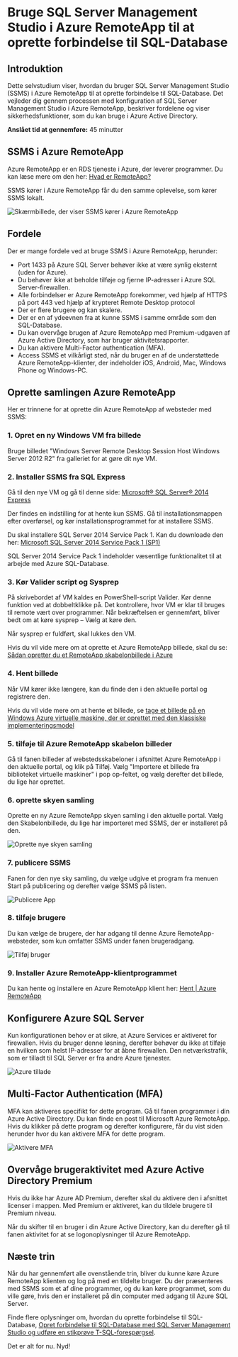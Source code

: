 <properties
    pageTitle="Oprette forbindelse til SQL-Database ved hjælp af SQL Server Management Studio i Azure RemoteApp | Microsoft Azure"
    description="Brug dette selvstudium til at se, hvordan du bruger SQL Server Management Studio i Azure RemoteApp for sikkerhed og ydeevne, når du opretter forbindelse til SQL-Database"
    services="sql-database"
    documentationCenter=""
    authors="adhurwit"
    manager="jhubbard"/>

<tags
    ms.service="sql-database"
    ms.workload="data"
    ms.tgt_pltfrm="na"
    ms.devlang="na"
    ms.topic="article"
    ms.date="07/05/2016"
    ms.author="adhurwit"/>

# <a name="use-sql-server-management-studio-in-azure-remoteapp-to-connect-to-sql-database"></a>Bruge SQL Server Management Studio i Azure RemoteApp til at oprette forbindelse til SQL-Database

## <a name="introduction"></a>Introduktion  
Dette selvstudium viser, hvordan du bruger SQL Server Management Studio (SSMS) i Azure RemoteApp til at oprette forbindelse til SQL-Database. Det vejleder dig gennem processen med konfiguration af SQL Server Management Studio i Azure RemoteApp, beskriver fordelene og viser sikkerhedsfunktioner, som du kan bruge i Azure Active Directory.

**Anslået tid at gennemføre:** 45 minutter

## <a name="ssms-in-azure-remoteapp"></a>SSMS i Azure RemoteApp

Azure RemoteApp er en RDS tjeneste i Azure, der leverer programmer. Du kan læse mere om den her: [Hvad er RemoteApp?](../remoteapp/remoteapp-whatis.md)

SSMS kører i Azure RemoteApp får du den samme oplevelse, som kører SSMS lokalt.

![Skærmbillede, der viser SSMS kører i Azure RemoteApp][1]



## <a name="benefits"></a>Fordele

Der er mange fordele ved at bruge SSMS i Azure RemoteApp, herunder:

- Port 1433 på Azure SQL Server behøver ikke at være synlig eksternt (uden for Azure).
- Du behøver ikke at beholde tilføje og fjerne IP-adresser i Azure SQL Server-firewallen.
- Alle forbindelser er Azure RemoteApp forekommer, ved hjælp af HTTPS på port 443 ved hjælp af krypteret Remote Desktop protocol
- Der er flere brugere og kan skalere.
- Der er en af ydeevnen fra at kunne SSMS i samme område som den SQL-Database.
- Du kan overvåge brugen af Azure RemoteApp med Premium-udgaven af Azure Active Directory, som har bruger aktivitetsrapporter.
- Du kan aktivere Multi-Factor authentication (MFA).
- Access SSMS et vilkårligt sted, når du bruger en af de understøttede Azure RemoteApp-klienter, der indeholder iOS, Android, Mac, Windows Phone og Windows-PC.


## <a name="create-the-azure-remoteapp-collection"></a>Oprette samlingen Azure RemoteApp

Her er trinnene for at oprette din Azure RemoteApp af websteder med SSMS:


### <a name="1-create-a-new-windows-vm-from-image"></a>1. Opret en ny Windows VM fra billede
Bruge billedet "Windows Server Remote Desktop Session Host Windows Server 2012 R2" fra galleriet for at gøre dit nye VM.


### <a name="2-install-ssms-from-sql-express"></a>2. Installer SSMS fra SQL Express

Gå til den nye VM og gå til denne side: [Microsoft® SQL Server® 2014 Express](https://www.microsoft.com/en-us/download/details.aspx?id=42299)

Der findes en indstilling for at hente kun SSMS. Gå til installationsmappen efter overførsel, og kør installationsprogrammet for at installere SSMS.

Du skal installere SQL Server 2014 Service Pack 1. Kan du downloade den her: [Microsoft SQL Server 2014 Service Pack 1 (SP1)](https://www.microsoft.com/en-us/download/details.aspx?id=46694)

SQL Server 2014 Service Pack 1 indeholder væsentlige funktionalitet til at arbejde med Azure SQL-Database.


### <a name="3-run-validate-script-and-sysprep"></a>3. Kør Valider script og Sysprep

På skrivebordet af VM kaldes en PowerShell-script Valider. Kør denne funktion ved at dobbeltklikke på. Det kontrollere, hvor VM er klar til bruges til remote vært over programmer. Når bekræftelsen er gennemført, bliver bedt om at køre sysprep – Vælg at køre den.

Når sysprep er fuldført, skal lukkes den VM.

Hvis du vil vide mere om at oprette et Azure RemoteApp billede, skal du se: [Sådan opretter du et RemoteApp skabelonbillede i Azure](http://blogs.msdn.com/b/rds/archive/2015/03/17/how-to-create-a-remoteapp-template-image-in-azure.aspx)


### <a name="4-capture-image"></a>4. Hent billede

Når VM kører ikke længere, kan du finde den i den aktuelle portal og registrere den.

Hvis du vil vide mere om at hente et billede, se [tage et billede på en Windows Azure virtuelle maskine, der er oprettet med den klassiske implementeringsmodel](../virtual-machines/virtual-machines-windows-classic-capture-image.md)


### <a name="5-add-to-azure-remoteapp-template-images"></a>5. tilføje til Azure RemoteApp skabelon billeder

Gå til fanen billeder af webstedsskabeloner i afsnittet Azure RemoteApp i den aktuelle portal, og klik på Tilføj. Vælg "Importere et billede fra biblioteket virtuelle maskiner" i pop op-feltet, og vælg derefter det billede, du lige har oprettet.



### <a name="6-create-cloud-collection"></a>6. oprette skyen samling

Oprette en ny Azure RemoteApp skyen samling i den aktuelle portal. Vælg den Skabelonbillede, du lige har importeret med SSMS, der er installeret på den.

![Oprette nye skyen samling][2]


### <a name="7-publish-ssms"></a>7. publicere SSMS

Fanen for den nye sky samling, du vælge udgive et program fra menuen Start på publicering og derefter vælge SSMS på listen.

![Publicere App][5]

### <a name="8-add-users"></a>8. tilføje brugere

Du kan vælge de brugere, der har adgang til denne Azure RemoteApp-websteder, som kun omfatter SSMS under fanen brugeradgang.

![Tilføj bruger][6]


### <a name="9-install-the-azure-remoteapp-client-application"></a>9. Installer Azure RemoteApp-klientprogrammet

Du kan hente og installere en Azure RemoteApp klient her: [Hent | Azure RemoteApp](https://www.remoteapp.windowsazure.com/en/clients.aspx)



## <a name="configure-azure-sql-server"></a>Konfigurere Azure SQL Server

Kun konfigurationen behov er at sikre, at Azure Services er aktiveret for firewallen. Hvis du bruger denne løsning, derefter behøver du ikke at tilføje en hvilken som helst IP-adresser for at åbne firewallen. Den netværkstrafik, som er tilladt til SQL Server er fra andre Azure tjenester.


![Azure tillade][4]



## <a name="multi-factor-authentication-mfa"></a>Multi-Factor Authentication (MFA)

MFA kan aktiveres specifikt for dette program. Gå til fanen programmer i din Azure Active Directory. Du kan finde en post til Microsoft Azure RemoteApp. Hvis du klikker på dette program og derefter konfigurere, får du vist siden herunder hvor du kan aktivere MFA for dette program.

![Aktivere MFA][3]



## <a name="audit-user-activity-with-azure-active-directory-premium"></a>Overvåge brugeraktivitet med Azure Active Directory Premium

Hvis du ikke har Azure AD Premium, derefter skal du aktivere den i afsnittet licenser i mappen. Med Premium er aktiveret, kan du tildele brugere til Premium niveau.

Når du skifter til en bruger i din Azure Active Directory, kan du derefter gå til fanen aktivitet for at se logonoplysninger til Azure RemoteApp.



## <a name="next-steps"></a>Næste trin

Når du har gennemført alle ovenstående trin, bliver du kunne køre Azure RemoteApp klienten og log på med en tildelte bruger. Du der præsenteres med SSMS som et af dine programmer, og du kan køre programmet, som du ville gøre, hvis den er installeret på din computer med adgang til Azure SQL Server.

Finde flere oplysninger om, hvordan du oprette forbindelse til SQL-Database, [Opret forbindelse til SQL-Database med SQL Server Management Studio og udføre en stikprøve T-SQL-forespørgsel](sql-database-connect-query-ssms.md).


Det er alt for nu. Nyd!



<!--Image references-->
[1]: ./media/sql-database-ssms-remoteapp/ssms.png
[2]: ./media/sql-database-ssms-remoteapp/newcloudcollection.png
[3]: ./media/sql-database-ssms-remoteapp/mfa.png
[4]: ./media/sql-database-ssms-remoteapp/allowazure.png
[5]: ./media/sql-database-ssms-remoteapp/publish.png
[6]: ./media/sql-database-ssms-remoteapp/user.png

